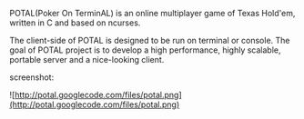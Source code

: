 POTAL(Poker On TerminAL) is an online multiplayer game of Texas Hold'em, written in C and based on ncurses.

The client-side of POTAL is designed to be run on terminal or console. The goal of POTAL project is to develop a high performance, highly scalable, portable server and a nice-looking client.

screenshot:

![http://potal.googlecode.com/files/potal.png](http://potal.googlecode.com/files/potal.png)